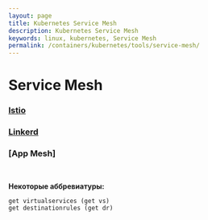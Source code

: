 ```yaml
---
layout: page
title: Kubernetes Service Mesh
description: Kubernetes Service Mesh
keywords: linux, kubernetes, Service Mesh
permalink: /containers/kubernetes/tools/service-mesh/
---
```


# Service Mesh

### [Istio](/containers/kubernetes/tools/service-mesh/istio/)

### [Linkerd](/containers/kubernetes/tools/service-mesh/linkerd/)

### [App Mesh]

<br/>

**Некоторые аббревиатуры:**

    get virtualservices (get vs)
    get destinationrules (get dr)
